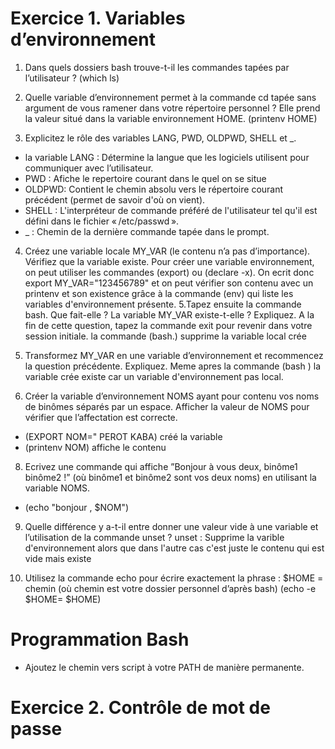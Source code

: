 # Exercice 1. Variables d’environnement

1. Dans quels dossiers bash trouve-t-il les commandes tapées par l’utilisateur ?
 (which ls)
 
2. Quelle variable d’environnement permet à la commande cd tapée sans argument de vous ramener dans
votre répertoire personnel ? Elle prend la valeur situé dans la variable environnement HOME.
(printenv HOME)

3. Explicitez le rôle des variables LANG, PWD, OLDPWD, SHELL et _.
 * la variable LANG  : Détermine la langue que les logiciels utilisent pour communiquer avec l’utilisateur.
 *  PWD : Afiche le repertoire courant dans le quel on se situe
 * OLDPWD: Contient le chemin absolu vers le répertoire courant précédent (permet de savoir d'où on vient).
 * SHELL : L'interpréteur de commande préféré de l'utilisateur tel qu'il est défini dans le fichier « /etc/passwd ».
 * _ : Chemin de la dernière commande tapée dans le prompt.
 
4. Créez une variable locale MY_VAR (le contenu n’a pas d’importance). Vérifiez que la variable existe.
 Pour créer une variable environnement, on peut utiliser les commandes (export) ou (declare -x).
 On ecrit donc export MY_VAR="123456789" et on peut vérifier son contenu avec un printenv et son existence grâce à la commande (env) qui  liste les variables d'environnement présente.
5.Tapez ensuite la commande bash. Que fait-elle ? La variable MY_VAR existe-t-elle ? Expliquez. A la fin
de cette question, tapez la commande exit pour revenir dans votre session initiale.
la commande (bash.) supprime la variable local crée 

6. Transformez MY_VAR en une variable d’environnement et recommencez la question précédente. Expliquez.
 Meme apres la commande (bash ) la variable crée existe car un variable d'environnement pas local.
 
7. Créer la variable d’environnement NOMS ayant pour contenu vos noms de binômes séparés par un espace.
Afficher la valeur de NOMS pour vérifier que l’affectation est correcte.

* (EXPORT NOM=" PEROT KABA) créé la variable
* (printenv NOM) affiche le contenu

8. Ecrivez une commande qui affiche ”Bonjour à vous deux, binôme1 binôme2 !” (où binôme1 et binôme2
sont vos deux noms) en utilisant la variable NOMS.
 * (echo "bonjour , $NOM") 

9. Quelle différence y a-t-il entre donner une valeur vide à une variable et l’utilisation de la commande
unset ?
unset : Supprime la varible d'environnement alors que dans l'autre cas c'est juste le contenu qui est vide mais existe 

10.  Utilisez la commande echo pour écrire exactement la phrase : $HOME = chemin (où chemin est votre
dossier personnel d’après bash)
 (echo -e \$HOME= $HOME)
  # Programmation Bash
   * Ajoutez le chemin vers script à votre PATH de manière permanente.
  # Exercice 2. Contrôle de mot de passe
  
   
   
   


